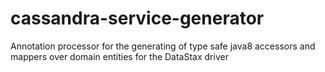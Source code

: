 # cassandra-service-generator
Annotation processor for the generating of type safe java8 accessors and mappers over domain entities for the DataStax driver
